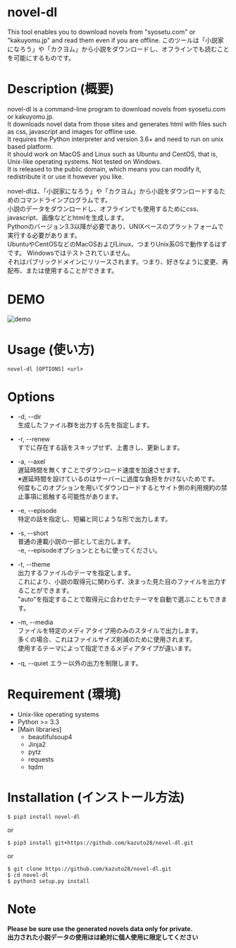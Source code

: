 # novel-dl
This tool enables you to download novels from "syosetu.com" or "kakuyomu.jp" and read them even if you are offline.
このツールは「小説家になろう」や「カクヨム」から小説をダウンロードし、オフラインでも読むことを可能にするものです。

# Description (概要)

novel-dl is a command-line program to download novels from syosetu.com or kakuyomu.jp.  
It downloads novel data from those sites and generates html with files such as css, javascript and images for offline use.  
It requires the Python interpreter and version 3.6+ and need to run on unix based platform.  
It should work on MacOS and Linux such as Ubuntu and CentOS, that is, Unix-like operating systems. Not tested on Windows.  
It is released to the public domain, which means you can modify it, redistribute it or use it however you like.  


novel-dlは、「小説家になろう」や「カクヨム」から小説をダウンロードするためのコマンドラインプログラムです。  
小説のデータをダウンロードし、オフラインでも使用するためにcss、javascript、画像などとhtmlを生成します。  
Pythonのバージョン3.3以降が必要であり、UNIXベースのプラットフォームで実行する必要があります。  
UbuntuやCentOSなどのMacOSおよびLinux、つまりUnix系OSで動作するはずです。 Windowsではテストされていません。  
それはパブリックドメインにリリースされます。つまり、好きなように変更、再配布、または使用することができます。  

# DEMO
![demo](https://raw.github.com/wiki/kazuto28/novel-dl/images/novel-dl_DEMO.gif)

# Usage (使い方)
    novel-dl [OPTIONS] <url>

# Options
- -d, --dir  
    生成したファイル群を出力する先を指定します。  

- -r, --renew  
    すでに存在する話をスキップせず、上書きし、更新します。  

- -a, --axel  
    遅延時間を無くすことでダウンロード速度を加速させます。  
    ※遅延時間を設けているのはサーバーに過度な負担をかけないためです。  
    何度もこのオプションを用いてダウンロードするとサイト側の利用規約の禁止事項に抵触する可能性があります。  

- -e, --episode <episode num>  
    特定の話を指定し、短編と同じような形で出力します。  

- -s, --short  
    普通の連載小説の一部として出力します。  
    -e, --episodeオプションとともに使ってください。  

- -t, --theme <theme name>  
    出力するファイルのテーマを指定します。  
    これにより、小説の取得元に関わらず、決まった見た目のファイルを出力することができます。  
    "auto"を指定することで取得元に合わせたテーマを自動で選ぶこともできます。  

- -m, --media <media type>  
    ファイルを特定のメディアタイプ用のみのスタイルで出力します。  
    多くの場合、これはファイルサイズ削減のために使用されます。  
    使用するテーマによって指定できるメディアタイプが違います。  

- -q, --quiet
    エラー以外の出力を制限します。

# Requirement (環境)

- Unix-like operating systems
- Python >= 3.3
- [Main libraries]
    - beautifulsoup4
    - Jinja2
    - pytz
    - requests
    - tqdm

# Installation (インストール方法)

```
$ pip3 install novel-dl
```
or
```
$ pip3 install git+https://github.com/kazuto28/novel-dl.git
```
or
```
$ git clone https://github.com/kazuto28/novel-dl.git
$ cd novel-dl
$ python3 setup.py install
```
# Note
**Please be sure use the generated novels data only for private.**  
**出力された小説データの使用はは絶対に個人使用に限定してください**  
